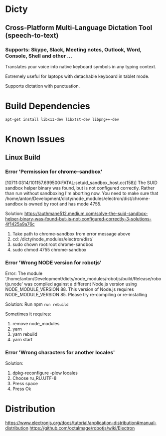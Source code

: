 # Dicty
## Cross-Platform Multi-Language Dictation Tool (speech-to-text)

### Supports: Skype, Slack, Meeting notes, Outlook, Word, Console, Shell and other ...

Translates your voice into native keyboard symbols in any typing context.

Extremely useful for laptops with detachable keyboard in tablet mode.

Supports dictation with punctuation.

# Build Dependencies

`apt-get install libx11-dev libxtst-dev libpng++-dev`

# Known Issues
## Linux Build

### Error 'Permission for chrome-sandbox'
[10711:0314/101157.699500:FATAL:setuid_sandbox_host.cc(158)] The SUID sandbox helper binary was found, but is not configured correctly. Rather than run without sandboxing I'm aborting now. You need to make sure that /home/anton/Development/dicty/node_modules/electron/dist/chrome-sandbox is owned by root and has mode 4755.

Solution: https://authmane512.medium.com/solve-the-suid-sandbox-helper-binary-was-found-but-is-not-configured-correctly-3-solutions-4f1425a9a76c

1. Take path to chrome-sandbox from error message above
2. cd: /dicty/node_modules/electron/dist/
3. sudo chown root:root chrome-sandbox
4. sudo chmod 4755 chrome-sandbox

### Error 'Wrong NODE version for robotjs'
Error: The module '/home/anton/Development/dicty/node_modules/robotjs/build/Release/robotjs.node'
was compiled against a different Node.js version using
NODE_MODULE_VERSION 88. This version of Node.js requires
NODE_MODULE_VERSION 85. Please try re-compiling or re-installing

Solution: Run npm `run rebuild`

Sometimes it requires:
1. remove node_modules
2. yarn
3. yarn rebuild
4. yarn start


### Error 'Wrong characters for another locales'
Solution:
1. dpkg-reconfigure -plow locales
2. Choose ru_RU.UTF-8
3. Press space
4. Press Ok

# Distribution
https://www.electronjs.org/docs/tutorial/application-distribution#manual-distribution
https://github.com/octalmage/robotjs/wiki/Electron
